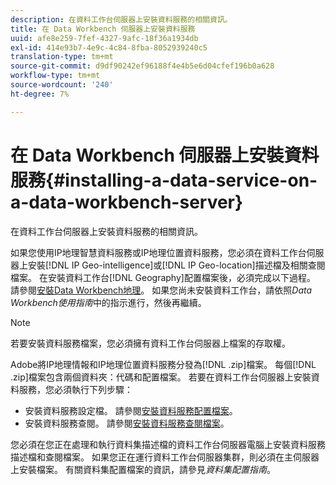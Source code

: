 ```yaml
---
description: 在資料工作台伺服器上安裝資料服務的相關資訊。
title: 在 Data Workbench 伺服器上安裝資料服務
uuid: afe8e259-7fef-4327-9afc-18f36a1934db
exl-id: 414e93b7-4e9c-4c84-8fba-8052939240c5
translation-type: tm+mt
source-git-commit: d9df90242ef96188f4e4b5e6d04cfef196b0a628
workflow-type: tm+mt
source-wordcount: '240'
ht-degree: 7%

---
```


# 在 Data Workbench 伺服器上安裝資料服務{#installing-a-data-service-on-a-data-workbench-server}

在資料工作台伺服器上安裝資料服務的相關資訊。

如果您使用IP地理智慧資料服務或IP地理位置資料服務，您必須在資料工作台伺服器上安裝[!DNL IP Geo-intelligence]或[!DNL IP Geo-location]描述檔及相關查閱檔案。 在安裝資料工作台[!DNL Geography]配置檔案後，必須完成以下過程。 請參閱[安裝Data Workbench地理](../../../../home/c-geo-oview/c-inst-geo/c-inst-geo.md)。 如果您尚未安裝資料工作台，請依照&#x200B;*Data Workbench使用指南*&#x200B;中的指示進行，然後再繼續。

>[!NOTE]
>
>若要安裝資料服務檔案，您必須擁有資料工作台伺服器上檔案的存取權。

Adobe將IP地理情報和IP地理位置資料服務分發為[!DNL .zip]檔案。 每個[!DNL .zip]檔案包含兩個資料夾：代碼和配置檔案。 若要在資料工作台伺服器上安裝資料服務，您必須執行下列步驟：

* 安裝資料服務設定檔。 請參閱[安裝資料服務配置檔案](../../../../home/c-geo-oview/c-wk-data-svcs/c-install-data-svc/c-inst-data-svc-prof.md)。
* 安裝資料服務查閱。 請參閱[安裝資料服務查閱檔案](../../../../home/c-geo-oview/c-wk-data-svcs/c-install-data-svc/t-inst-data-svc-lkp-files.md)。

您必須在您正在處理和執行資料集描述檔的資料工作台伺服器電腦上安裝資料服務描述檔和查閱檔案。 如果您正在運行資料工作台伺服器集群，則必須在主伺服器上安裝檔案。 有關資料集配置檔案的資訊，請參見&#x200B;*資料集配置指南*。
